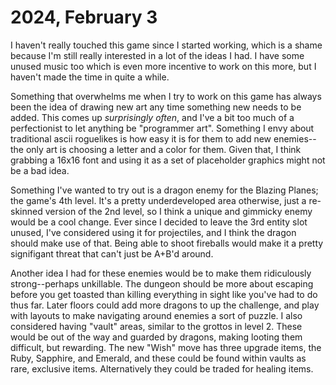 # 2024, February 3

I haven't really touched this game since I started working, which is a shame because I'm still really interested in a lot of the ideas I had.
I have some unused music too which is even more incentive to work on this more, but I haven't made the time in quite a while.

Something that overwhelms me when I try to work on this game has always been the idea of drawing new art any time something new needs to be added.
This comes up *surprisingly often*, and I've a bit too much of a perfectionist to let anything be "programmer art".
Something I envy about traditional ascii roguelikes is how easy it is for them to add new enemies--the only art is choosing a letter and a color for them.
Given that, I think grabbing a 16x16 font and using it as a set of placeholder graphics might not be a bad idea.

Something I've wanted to try out is a dragon enemy for the Blazing Planes; the game's 4th level.
It's a pretty underdeveloped area otherwise, just a re-skinned version of the 2nd level, so I think a unique and gimmicky enemy would be a cool change.
Ever since I decided to leave the 3rd entity slot unused, I've considered using it for projectiles, and I think the dragon should make use of that.
Being able to shoot fireballs would make it a pretty signifigant threat that can't just be A+B'd around.

Another idea I had for these enemies would be to make them ridiculously strong--perhaps unkillable.
The dungeon should be more about escaping before you get toasted than killing everything in sight like you've had to do thus far.
Later floors could add more dragons to up the challenge, and play with layouts to make navigating around enemies a sort of puzzle.
I also considered having "vault" areas, similar to the grottos in level 2.
These would be out of the way and guarded by dragons, making looting them difficult, but rewarding.
The new "Wish" move has three upgrade items, the Ruby, Sapphire, and Emerald, and these could be found within vaults as rare, exclusive items.
Alternatively they could be traded for healing items.
